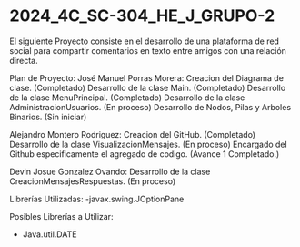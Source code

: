# 2024_4C_SC-304_HE_J_GRUPO-2
El siguiente Proyecto consiste en el desarrollo de una plataforma de red social para compartir comentarios  en texto entre amigos con una relación directa.

Plan de Proyecto:
José Manuel Porras Morera:
Creacion del Diagrama de clase. (Completado)
Desarrollo de la clase Main. (Completado)
Desarrollo de la clase MenuPrincipal. (Completado)
Desarrollo de la clase AdministracionUsuarios. (En proceso)
Desarrollo de Nodos, Pilas y Arboles Binarios. (Sin iniciar)

Alejandro Montero Rodriguez:
Creacion del GitHub. (Completado)
Desarrollo de la clase VisualizacionMensajes. (En proceso)
Encargado del Github especificamente el agregado de codigo. (Avance 1 Completado.)

Devin Josue Gonzalez Ovando:
Desarrollo de la clase CreacionMensajesRespuestas. (En proceso)

Librerías Utilizadas:
-javax.swing.JOptionPane

Posibles Librerías a Utilizar:
- Java.util.DATE
